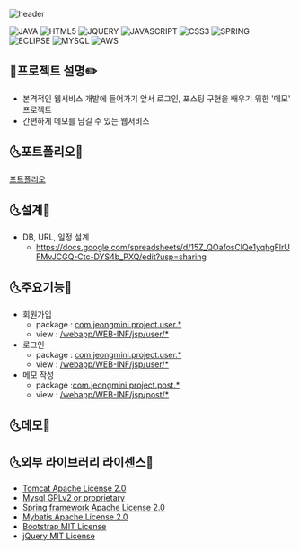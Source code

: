 ![header](https://capsule-render.vercel.app/api?type=wave&color=auto&height=300&section=header&text=Memo&fontSize=90)

![JAVA](https://img.shields.io/badge/JAVA-FA5858?style=flat-square&logo=Java&logoColor=black)
![HTML5](https://img.shields.io/badge/HTML5-FAAC58?style=flat-square&logo=HTML5&logoColor=black)
![JQUERY](https://img.shields.io/badge/JQUERY-F4FA58?style=flat-square&logo=JQUERY&logoColor=black)
![JAVASCRIPT](https://img.shields.io/badge/JAVASCRIPT-58FA58?style=flat-square&logo=JAVASCRIPT&logoColor=black)
![CSS3](https://img.shields.io/badge/CSS3-58ACFA?style=flat-square&logo=CSS3&logoColor=black)
![SPRING](https://img.shields.io/badge/SPRING-5858FA?style=flat-square&logo=SPRING&logoColor=black)
![ECLIPSE](https://img.shields.io/badge/ECLIPSE-D358F7?style=flat-square&logo=ECLIPSE&logoColor=black)
![MYSQL](https://img.shields.io/badge/MYSQL-FA58D0?style=flat-square&logo=MYSQL&logoColor=black)
![AWS](https://img.shields.io/badge/AWS-FA5882?style=flat-square&logo=AmazonAWS&logoColor=black)

## :memo:프로젝트 설명:pencil2:
 - 본격적인 웹서비스 개발에 들어가기 앞서 로그인, 포스팅 구현을 배우기 위한 '메모' 프로젝트
 - 간편하게 메모를 남길 수 있는 웹서비스
 
 
 ## :last_quarter_moon_with_face:포트폴리오:first_quarter_moon_with_face:
 [포트폴리오](https://github.com/jeongminiee/spring_project/blob/0cce4b8f6f8182c4ac25518a7ccd7431ac529a0a/%ED%8F%AC%ED%8A%B8%ED%8F%B4%EB%A6%AC%EC%98%A4.pdf)
 
 ## :last_quarter_moon_with_face:설계:first_quarter_moon_with_face:
 * DB, URL, 일정 설계
    * https://docs.google.com/spreadsheets/d/15Z_QOafosClQe1yqhgFlrUFMvJCGQ-Ctc-DYS4b_PXQ/edit?usp=sharing
     
 ## :last_quarter_moon_with_face:주요기능:first_quarter_moon_with_face:
 * 회원가입
    * package : [com.jeongmini.project.user.*](https://github.com/jeongminie/spring_memo/tree/develop/src/main/java/com/jeongmini/memo/user)
    * view  : [/webapp/WEB-INF/jsp/user/*](https://github.com/jeongminie/spring_memo/tree/develop/src/main/webapp/WEB-INF/jsp/user)
 * 로그인
    * package : [com.jeongmini.project.user.*](https://github.com/jeongminie/spring_memo/tree/develop/src/main/java/com/jeongmini/memo/user)
    * view  : [/webapp/WEB-INF/jsp/user/*](https://github.com/jeongminie/spring_memo/tree/develop/src/main/webapp/WEB-INF/jsp/user)
 * 메모 작성
    * package :[com.jeongmini.project.post.*](https://github.com/jeongminie/spring_memo/tree/develop/src/main/java/com/jeongmini/memo/post)
    * view  : [/webapp/WEB-INF/jsp/post/*](https://github.com/jeongminie/spring_memo/tree/develop/src/main/webapp/WEB-INF/jsp/post)

## :last_quarter_moon_with_face:데모:first_quarter_moon_with_face:

## :last_quarter_moon_with_face:외부 라이브러리 라이센스:first_quarter_moon_with_face:
- [Tomcat Apache License 2.0](https://www.apache.org/licenses/LICENSE-2.0)
- [Mysql GPLv2 or proprietary](https://www.gnu.org/licenses/gpl-3.0.html)
- [Spring framework Apache License 2.0](https://www.apache.org/licenses/LICENSE-2.0)
- [Mybatis Apache License 2.0](https://www.apache.org/licenses/LICENSE-2.0)
- [Bootstrap MIT License](https://opensource.org/licenses/MIT)
- [jQuery MIT License](https://opensource.org/licenses/MIT)

